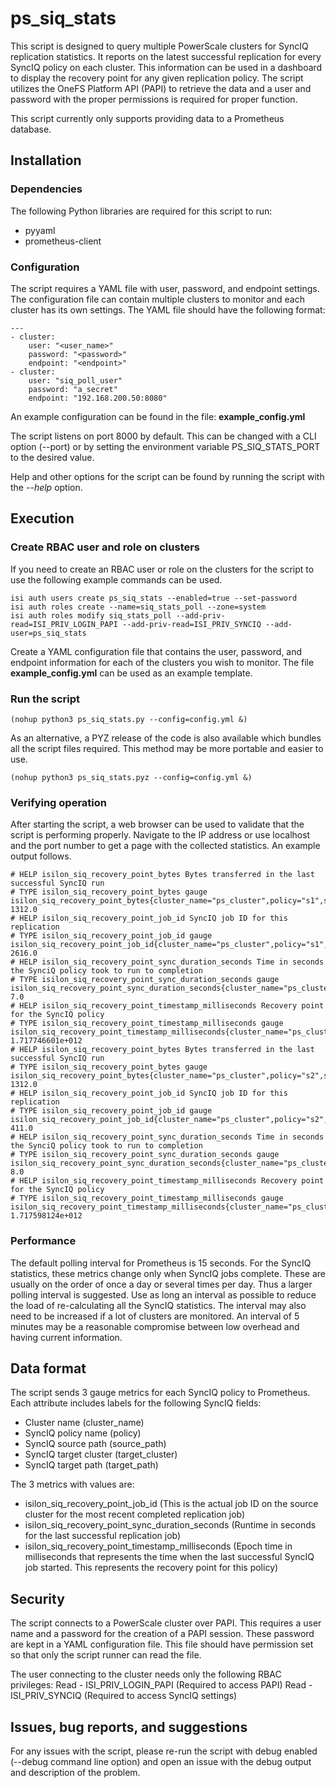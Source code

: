 
# ps_siq_stats
This script is designed to query multiple PowerScale clusters for SyncIQ replication statistics. It reports on the latest successful replication for every SyncIQ policy on each cluster. This information can be used in a dashboard to display the recovery point for any given replication policy. The script utilizes the OneFS Platform API (PAPI) to retrieve the data and a user and password with the proper permissions is required for proper function.

This script currently only supports providing data to a Prometheus database.

## Installation

### Dependencies
The following Python libraries are required for this script to run:
 - pyyaml
 - prometheus-client

### Configuration
The script requires a YAML file with user, password, and endpoint settings. The configuration file can contain multiple clusters to monitor and each cluster has its own settings. The YAML file should have the following format:

    ---
    - cluster:
        user: "<user_name>"
        password: "<password>"
        endpoint: "<endpoint>"
    - cluster:
        user: "siq_poll_user"
        password: "a_secret"
        endpoint: "192.168.200.50:8080"

An example configuration can be found in the file: **example_config.yml**

The script listens on port 8000 by default. This can be changed with a CLI option (--port) or by setting the environment variable PS_SIQ_STATS_PORT to the desired value.

Help and other options for the script can be found by running the script with the *--help* option.

## Execution

### Create RBAC user and role on clusters
If you need to create an RBAC user or role on the clusters for the script to use the following example commands can be used.

    isi auth users create ps_siq_stats --enabled=true --set-password
    isi auth roles create --name=siq_stats_poll --zone=system
    isi auth roles modify siq_stats_poll --add-priv-read=ISI_PRIV_LOGIN_PAPI --add-priv-read=ISI_PRIV_SYNCIQ --add-user=ps_siq_stats

Create a YAML configuration file that contains the user, password, and endpoint information for each of the clusters you wish to monitor. The file **example_config.yml** can be used as an example template.

### Run the script
    (nohup python3 ps_siq_stats.py --config=config.yml &)

As an alternative, a PYZ release of the code is also available which bundles all the script files required. This method may be more portable and easier to use.

    (nohup python3 ps_siq_stats.pyz --config=config.yml &)

### Verifying operation
After starting the script, a web browser can be used to validate that the script is performing properly. Navigate to the IP address or use localhost and the port number to get a page with the collected statistics. An example output follows.

    # HELP isilon_siq_recovery_point_bytes Bytes transferred in the last successful SyncIQ run
    # TYPE isilon_siq_recovery_point_bytes gauge
    isilon_siq_recovery_point_bytes{cluster_name="ps_cluster",policy="s1",source_path="/ifs/synctest/src1",target_cluster="127.0.0.1",target_path="/ifs/synctest/tgt1"} 1312.0
    # HELP isilon_siq_recovery_point_job_id SyncIQ job ID for this replication
    # TYPE isilon_siq_recovery_point_job_id gauge
    isilon_siq_recovery_point_job_id{cluster_name="ps_cluster",policy="s1",source_path="/ifs/synctest/src1",target_cluster="127.0.0.1",target_path="/ifs/synctest/tgt1"} 2616.0
    # HELP isilon_siq_recovery_point_sync_duration_seconds Time in seconds the SynciQ policy took to run to completion
    # TYPE isilon_siq_recovery_point_sync_duration_seconds gauge
    isilon_siq_recovery_point_sync_duration_seconds{cluster_name="ps_cluster",policy="s1",source_path="/ifs/synctest/src1",target_cluster="127.0.0.1",target_path="/ifs/synctest/tgt1"} 7.0
    # HELP isilon_siq_recovery_point_timestamp_milliseconds Recovery point for the SyncIQ policy
    # TYPE isilon_siq_recovery_point_timestamp_milliseconds gauge
    isilon_siq_recovery_point_timestamp_milliseconds{cluster_name="ps_cluster",policy="s1",source_path="/ifs/synctest/src1",target_cluster="127.0.0.1",target_path="/ifs/synctest/tgt1"} 1.717746601e+012
    # HELP isilon_siq_recovery_point_bytes Bytes transferred in the last successful SyncIQ run
    # TYPE isilon_siq_recovery_point_bytes gauge
    isilon_siq_recovery_point_bytes{cluster_name="ps_cluster",policy="s2",source_path="/ifs/synctest/src2",target_cluster="127.0.0.1",target_path="/ifs/synctest/tgt2"} 1312.0
    # HELP isilon_siq_recovery_point_job_id SyncIQ job ID for this replication
    # TYPE isilon_siq_recovery_point_job_id gauge
    isilon_siq_recovery_point_job_id{cluster_name="ps_cluster",policy="s2",source_path="/ifs/synctest/src2",target_cluster="127.0.0.1",target_path="/ifs/synctest/tgt2"} 411.0
    # HELP isilon_siq_recovery_point_sync_duration_seconds Time in seconds the SynciQ policy took to run to completion
    # TYPE isilon_siq_recovery_point_sync_duration_seconds gauge
    isilon_siq_recovery_point_sync_duration_seconds{cluster_name="ps_cluster",policy="s2",source_path="/ifs/synctest/src2",target_cluster="127.0.0.1",target_path="/ifs/synctest/tgt2"} 8.0
    # HELP isilon_siq_recovery_point_timestamp_milliseconds Recovery point for the SyncIQ policy
    # TYPE isilon_siq_recovery_point_timestamp_milliseconds gauge
    isilon_siq_recovery_point_timestamp_milliseconds{cluster_name="ps_cluster",policy="s2",source_path="/ifs/synctest/src2",target_cluster="127.0.0.1",target_path="/ifs/synctest/tgt2"} 1.717598124e+012

### Performance
The default polling interval for Prometheus is 15 seconds. For the SyncIQ statistics, these metrics change only when SyncIQ jobs complete. These are usually on the order of once a day or several times per day. Thus a larger polling interval is suggested. Use as long an interval as possible to reduce the load of re-calculating all the SyncIQ statistics. The interval may also need to be increased if a lot of clusters are monitored. An interval of 5 minutes may be a reasonable compromise between low overhead and having current information. 

## Data format
The script sends 3 gauge metrics for each SyncIQ policy to Prometheus. Each attribute includes labels for the following SyncIQ fields:

 - Cluster name (cluster_name)
 - SyncIQ policy name (policy)
 - SyncIQ source path (source_path)
 - SyncIQ target cluster (target_cluster)
 - SyncIQ target path (target_path)

The 3 metrics with values are:
 - isilon_siq_recovery_point_job_id (This is the actual job ID on the source cluster for the most recent completed replication job)
 - isilon_siq_recovery_point_sync_duration_seconds (Runtime in seconds for the last successful replication job)
 - isilon_siq_recovery_point_timestamp_milliseconds (Epoch time in milliseconds that represents the time when the last successful SyncIQ job started. This represents the recovery point for this policy)

## Security
The script connects to a PowerScale cluster over PAPI. This requires a user name and a password for the creation of a PAPI session. These password are kept in a YAML configuration file. This file should have permission set so that only the script runner can read the file.

The user connecting to the cluster needs only the following RBAC privileges:
Read - ISI_PRIV_LOGIN_PAPI (Required to access PAPI)
Read - ISI_PRIV_SYNCIQ (Required to access SyncIQ settings)

## Issues, bug reports, and suggestions
For any issues with the script, please re-run the script with debug enabled (--debug command line option) and open an issue with the debug output and description of the problem.
